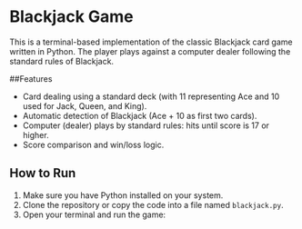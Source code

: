 # Blackjack Game 

This is a terminal-based implementation of the classic Blackjack card game written in Python. The player plays against a computer dealer following the standard rules of Blackjack.

##Features

- Card dealing using a standard deck (with 11 representing Ace and 10 used for Jack, Queen, and King).
- Automatic detection of Blackjack (Ace + 10 as first two cards).
- Computer (dealer) plays by standard rules: hits until score is 17 or higher.
- Score comparison and win/loss logic.

## How to Run

1. Make sure you have Python installed on your system.
2. Clone the repository or copy the code into a file named `blackjack.py`.
3. Open your terminal and run the game:
